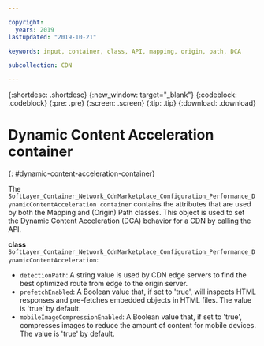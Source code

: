 ```yaml
---

copyright:
  years: 2019
lastupdated: "2019-10-21"

keywords: input, container, class, API, mapping, origin, path, DCA

subcollection: CDN

---
```


{:shortdesc: .shortdesc}
{:new_window: target="_blank"}
{:codeblock: .codeblock}
{:pre: .pre}
{:screen: .screen}
{:tip: .tip}
{:download: .download}

# Dynamic Content Acceleration container
{: #dynamic-content-acceleration-container}

The `SoftLayer_Container_Network_CdnMarketplace_Configuration_Performance_DynamicContentAcceleration container` contains the attributes that are used by both the Mapping and (Origin) Path classes. This object is used to set the Dynamic Content Acceleration (DCA) behavior for a CDN by calling the API.

**class** `SoftLayer_Container_Network_CdnMarketplace_Configuration_Performance_DynamicContentAcceleration`:

* `detectionPath`: A string value is used by CDN edge servers to find the best optimized route from edge to the origin server.
* `prefetchEnabled`: A Boolean value that, if set to 'true', will inspects HTML responses and pre-fetches embedded objects in HTML files. The value is 'true' by default.
* `mobileImageCompressionEnabled`: A Boolean value that, if set to 'true', compresses images to reduce the amount of content for mobile devices. The value is 'true' by default.
